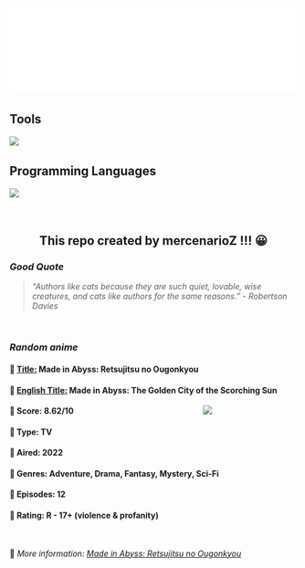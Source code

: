 
<img src="svg/nai.svg" />

<p>
  <h2>Tools</h2>
  <a href="https://skillicons.dev">
    <img src="https://skillicons.dev/icons?i=git,bash,vim,ubuntu,tensorflow,pytorch,docker,raspberrypi" />
  </a>

  <br />

  <h2>Programming Languages</h2>

  <a href="https://skillicons.dev">
    <img src="https://skillicons.dev/icons?i=python,c,cpp" />
  </a>
</p>

<br />

<h2 align="center">This repo created by mercenarioZ !!! 😀</h2>
<h3><i>Good Quote</i></h3>

<blockquote>
<i>
“Authors like cats because they are such quiet, lovable, wise creatures, and cats like authors for the same reasons.” - Robertson Davies
</i>
</blockquote>

<br />

<h3><i>Random anime</i></h3>

<h4>
  <strong>🥭 <u>Title:</u></strong> Made in Abyss: Retsujitsu no Ougonkyou
</h4>

<h4>🌿 <u>English Title:</u> Made in Abyss: The Golden City of the Scorching Sun</h4>

<img align="right" width="165" src=https://cdn.myanimelist.net/images/anime/1864/122519.jpg />

<h4>🌱 Score: 8.62/10</h4>

<h4>🌲 Type: TV</h4>

<h4>🌴 Aired: 2022</h4>

<h4>🌵 Genres: Adventure, Drama, Fantasy, Mystery, Sci-Fi</h4>

<h4>🥑 Episodes: 12</h4>

<h4>🍏 Rating: R - 17+ (violence & profanity)</h4>

<br />

🍂 *More information: [Made in Abyss: Retsujitsu no Ougonkyou](https://myanimelist.net/anime/41084/Made_in_Abyss__Retsujitsu_no_Ougonkyou)*
    
